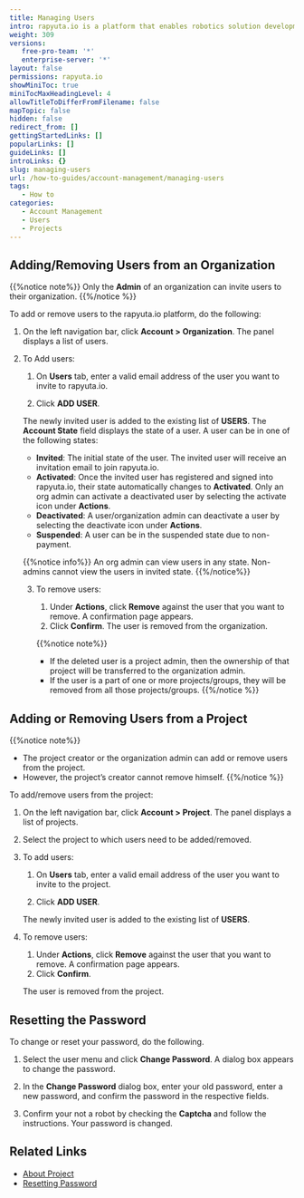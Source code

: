 ```yaml
---
title: Managing Users
intro: rapyuta.io is a platform that enables robotics solution development by providing the necessary software infrastructure and facilitating the interaction between multiple stakeholders who contribute to the solution development.
weight: 309
versions:
   free-pro-team: '*'
   enterprise-server: '*'
layout: false
permissions: rapyuta.io
showMiniToc: true
miniTocMaxHeadingLevel: 4
allowTitleToDifferFromFilename: false
mapTopic: false
hidden: false
redirect_from: []
gettingStartedLinks: []
popularLinks: []
guideLinks: []
introLinks: {}
slug: managing-users
url: /how-to-guides/account-management/managing-users
tags:
   - How to
categories:
   - Account Management
   - Users
   - Projects
---
```


## Adding/Removing Users from an Organization

{{%notice note%}}
 Only the  **Admin** of an organization can invite users to their organization.
{{%/notice %}}

To add or remove users to the rapyuta.io platform, do the following:

1. On the left navigation bar, click **Account > Organization**. The panel displays a list of users.

2. To Add users:

   1. On **Users** tab, enter a valid email address of the user you want to invite to rapyuta.io.

   2. Click **ADD USER**.

   The newly invited user is added to the existing list of **USERS**. The **Account State** field displays the state of a user. A user can be in one of the following states:
   * **Invited**: The initial state of the user. The invited user will receive an invitation email to join rapyuta.io.
   * **Activated**: Once the invited user has registered and signed into rapyuta.io, their state automatically changes to **Activated**. Only an org admin can activate a deactivated user by selecting the activate icon under **Actions**. 
   * **Deactivated**: A user/organization admin can deactivate a user by selecting the deactivate icon under **Actions**.
   * **Suspended**: A user can be in the suspended state due to non-payment.

   {{%notice info%}}
   An org admin can view users in any state. Non-admins cannot view the users in invited state.
   {{%/notice%}}

   3. To remove users:

      1. Under **Actions**, click **Remove** against the user that you want to remove. A confirmation page appears.
       2. Click **Confirm**. 
      The user is removed from the organization.
     
      {{%notice note%}}
      - If the deleted user is a project admin, then the ownership of that project will be transferred to the organization admin.
      - If the user is a part of one or more projects/groups, they will be removed from all those projects/groups.
      {{%/notice %}}

## Adding or Removing Users from a Project

{{%notice note%}}
 - The project creator or the organization admin can add or remove users from the project.
 - However, the project’s creator cannot remove himself.
{{%/notice %}}

To add/remove users from the project:

1. On the left navigation bar, click **Account > Project**. The panel displays a list of projects.

2. Select the project to which users need to be added/removed.

3. To add users:
   
   1. On **Users** tab, enter a valid email address of the user you want to invite to the project.

   2. Click **ADD USER**.

   The newly invited user is added to the existing list of **USERS**.

4. To remove users:

   1. Under **Actions**, click **Remove** against the user that you want to remove. A confirmation page appears.
   2. Click **Confirm**. 
   
   The user is removed from the project.


## Resetting the Password 

To change or reset your password, do the following.

1. Select the user menu and click **Change Password**. 
   A dialog box appears to change the password.

2. In the **Change Password** dialog box, enter your old password, enter a new password, and confirm the password in the respective fields.

3. Confirm your not a robot by checking the **Captcha** and follow the instructions.
   Your password is changed.


## Related Links

* [About Project](/1_understanding-rio/12_core-concepts/#projects)
* [Resetting Password](/how-to-guides/account-management/managing-user-profiles/#editing-profiles)

